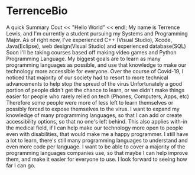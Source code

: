 # TerrenceBio
A quick Summary
Cout << "Hello World" << endl;
My name is Terrence Lewis, and I'm currently a student pursuing my Systems and Programming Major.
As of right now, I've experienced C++ (Visual Studio), Xcode, Java(Eclipse), web design(Visual Studio) and experienced database(SQL) 
Soon I'll be taking courses based off making video games and Python Programming Language.
My biggest goals are to learn as many programming languages as possible, and use that knowledge to make our technology more accessible for everyone.
Over the course of Covid-19, I noticed that majority of our society had to resort to more technical advancements to help stop the spread of the virus
Unfortunately a good portion of people didn't get the chance to learn, or we didn't make things easier for people who rarely relied on tech (Phones, Computers, Apps, etc)
Therefore some people were more of less left to learn themselves or possibly forced to expose themselves to the virus.
I want to expand my knowledge of many programming languages, so that I can add or create accessibility options, so that no one's left behind.
This also applies with-in the medical field, if I can help make our technology more open to people even with disabilities, that would make me a happy programmer.
I still have a lot to learn, there's still many programming languages to understand and even more code per language.
I want to be able to cover a majority of the programming languages companies use, so that maybe I can help improve them, and make it easier for everyone to use.
I look forward to seeing how far I can go.
